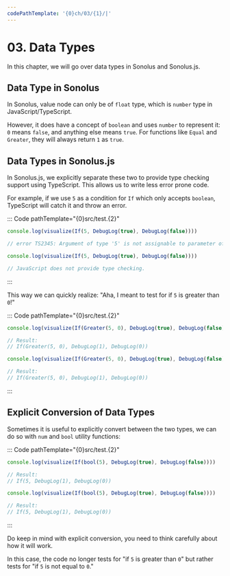 ```yaml
---
codePathTemplate: '{0}ch/03/{1}/|'
---
```


# 03. Data Types

In this chapter, we will go over data types in Sonolus and Sonolus.js.

## Data Type in Sonolus

In Sonolus, value node can only be of `float` type, which is `number` type in JavaScript/TypeScript.

However, it does have a concept of `boolean` and uses `number` to represent it: `0` means `false`, and anything else means `true`. For functions like `Equal` and `Greater`, they will always return `1` as `true`.

## Data Types in Sonolus.js

In Sonolus.js, we explicitly separate these two to provide type checking support using TypeScript. This allows us to write less error prone code.

For example, if we use `5` as a condition for `If` which only accepts `boolean`, TypeScript will catch it and throw an error.

::: Code pathTemplate="{0}src/test.{2}"

```ts
console.log(visualize(If(5, DebugLog(true), DebugLog(false))))

// error TS2345: Argument of type '5' is not assignable to parameter of type 'Code<boolean>'.
```

```js
console.log(visualize(If(5, DebugLog(true), DebugLog(false))))

// JavaScript does not provide type checking.
```

:::

This way we can quickly realize: "Aha, I meant to test for if `5` is greater than `0`!"

::: Code pathTemplate="{0}src/test.{2}"

```ts
console.log(visualize(If(Greater(5, 0), DebugLog(true), DebugLog(false))))

// Result:
// If(Greater(5, 0), DebugLog(1), DebugLog(0))
```

```js
console.log(visualize(If(Greater(5, 0), DebugLog(true), DebugLog(false))))

// Result:
// If(Greater(5, 0), DebugLog(1), DebugLog(0))
```

:::

## Explicit Conversion of Data Types

Sometimes it is useful to explicitly convert between the two types, we can do so with `num` and `bool` utility functions:

::: Code pathTemplate="{0}src/test.{2}"

```ts
console.log(visualize(If(bool(5), DebugLog(true), DebugLog(false))))

// Result:
// If(5, DebugLog(1), DebugLog(0))
```

```js
console.log(visualize(If(bool(5), DebugLog(true), DebugLog(false))))

// Result:
// If(5, DebugLog(1), DebugLog(0))
```

:::

Do keep in mind with explicit conversion, you need to think carefully about how it will work.

In this case, the code no longer tests for "if `5` is greater than `0`" but rather tests for "if `5` is not equal to `0`."
